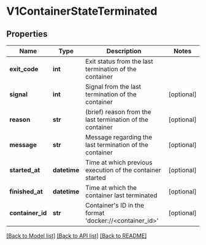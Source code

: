 # V1ContainerStateTerminated

## Properties
Name | Type | Description | Notes
------------ | ------------- | ------------- | -------------
**exit_code** | **int** | Exit status from the last termination of the container | 
**signal** | **int** | Signal from the last termination of the container | [optional] 
**reason** | **str** | (brief) reason from the last termination of the container | [optional] 
**message** | **str** | Message regarding the last termination of the container | [optional] 
**started_at** | **datetime** | Time at which previous execution of the container started | [optional] 
**finished_at** | **datetime** | Time at which the container last terminated | [optional] 
**container_id** | **str** | Container&#39;s ID in the format &#39;docker://&lt;container_id&gt;&#39; | [optional] 

[[Back to Model list]](../README.md#documentation-for-models) [[Back to API list]](../README.md#documentation-for-api-endpoints) [[Back to README]](../README.md)


